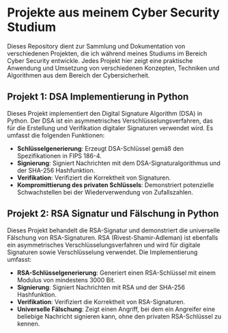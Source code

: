 # Projekte aus meinem Cyber Security Studium

Dieses Repository dient zur Sammlung und Dokumentation von verschiedenen Projekten, die ich während meines Studiums im Bereich Cyber Security entwickle. Jedes Projekt hier zeigt eine praktische Anwendung und Umsetzung von verschiedenen Konzepten, Techniken und Algorithmen aus dem Bereich der Cybersicherheit.

## Projekt 1: DSA Implementierung in Python

Dieses Projekt implementiert den Digital Signature Algorithm (DSA) in Python. Der DSA ist ein asymmetrisches Verschlüsselungsverfahren, das für die Erstellung und Verifikation digitaler Signaturen verwendet wird. Es umfasst die folgenden Funktionen:

- **Schlüsselgenerierung**: Erzeugt DSA-Schlüssel gemäß den Spezifikationen in FIPS 186-4.
- **Signierung**: Signiert Nachrichten mit dem DSA-Signaturalgorithmus und der SHA-256 Hashfunktion.
- **Verifikation**: Verifiziert die Korrektheit von Signaturen.
- **Kompromittierung des privaten Schlüssels**: Demonstriert potenzielle Schwachstellen bei der Wiederverwendung von Zufallszahlen.

## Projekt 2: RSA Signatur und Fälschung in Python

Dieses Projekt behandelt die RSA-Signatur und demonstriert die universelle Fälschung von RSA-Signaturen. RSA (Rivest-Shamir-Adleman) ist ebenfalls ein asymmetrisches Verschlüsselungsverfahren und wird für digitale Signaturen sowie Verschlüsselung verwendet. Die Implementierung umfasst:

- **RSA-Schlüsselgenerierung**: Generiert einen RSA-Schlüssel mit einem Modulus von mindestens 3000 Bit.
- **Signierung**: Signiert Nachrichten mit RSA und der SHA-256 Hashfunktion.
- **Verifikation**: Verifiziert die Korrektheit von RSA-Signaturen.
- **Universelle Fälschung**: Zeigt einen Angriff, bei dem ein Angreifer eine beliebige Nachricht signieren kann, ohne den privaten RSA-Schlüssel zu kennen.

